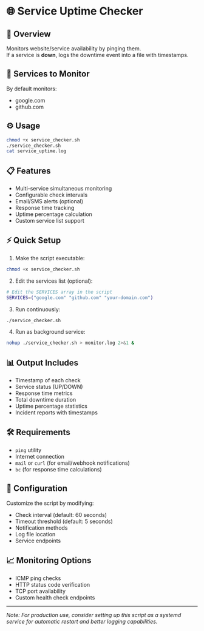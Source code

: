 # 🌐 Service Uptime Checker

## 📌 Overview
Monitors website/service availability by pinging them.  
If a service is **down**, logs the downtime event into a file with timestamps.

## 📂 Services to Monitor
By default monitors:
- google.com
- github.com

## ⚙️ Usage
```bash
chmod +x service_checker.sh
./service_checker.sh
cat service_uptime.log
```

## 📋 Features
- Multi-service simultaneous monitoring
- Configurable check intervals
- Email/SMS alerts (optional)
- Response time tracking
- Uptime percentage calculation
- Custom service list support

## ⚡ Quick Setup
1. Make the script executable:
```bash
chmod +x service_checker.sh
```

2. Edit the services list (optional):
```bash
# Edit the SERVICES array in the script
SERVICES=("google.com" "github.com" "your-domain.com")
```

3. Run continuously:
```bash
./service_checker.sh
```

4. Run as background service:
```bash
nohup ./service_checker.sh > monitor.log 2>&1 &
```

## 📊 Output Includes
- Timestamp of each check
- Service status (UP/DOWN)
- Response time metrics
- Total downtime duration
- Uptime percentage statistics
- Incident reports with timestamps

## 🛠 Requirements
- `ping` utility
- Internet connection
- `mail` or `curl` (for email/webhook notifications)
- `bc` (for response time calculations)

## 🔧 Configuration
Customize the script by modifying:
- Check interval (default: 60 seconds)
- Timeout threshold (default: 5 seconds)
- Notification methods
- Log file location
- Service endpoints

## 📈 Monitoring Options
- ICMP ping checks
- HTTP status code verification
- TCP port availability
- Custom health check endpoints

---

*Note: For production use, consider setting up this script as a systemd service for automatic restart and better logging capabilities.*
